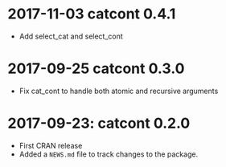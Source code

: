 # 2017-11-03 catcont 0.4.1
  
 - Add select_cat and select_cont 
 
# 2017-09-25 catcont 0.3.0

 - Fix cat_cont to handle both atomic and recursive arguments

# 2017-09-23: catcont 0.2.0

 - First CRAN release
 - Added a `NEWS.md` file to track changes to the package.
